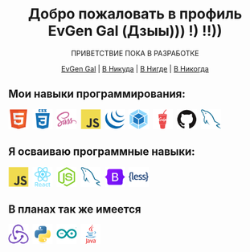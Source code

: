 <div align="center">
  <h1>Добро пожаловать в профиль EvGen Gal (Дзыы))) !) !!))</h1>
  <p>ПРИВЕТСТВИЕ ПОКА В РАЗРАБОТКЕ</p>
    <a href="#" target="_blank">EvGen Gal</a> | 
    <a href="#" target="_blank">В Никуда</a> | 
    <a href="#" target="_blank">В Нигде</a> | 
    <a href="#" target="_blank">В Никогда</a>
</div>
<!-- [![EvGen Gal][EvGen]][vk] | 
[![В Никуда][nowhereTo]][nwt] | 
[![В Нигде][nowhere]][nwe] | 
[![В Никогда][inNever]][inr] -->

<h2>Мои навыки программирования:</h2>
<div>
  <img src="https://github.com/devicons/devicon/blob/master/icons/html5/html5-original.svg" title="HTML5" alt="HTML" width="40" height="40" margin-left="5px"/>&nbsp;
  <img src="https://github.com/devicons/devicon/blob/master/icons/css3/css3-plain-wordmark.svg"  title="CSS3" alt="CSS" width="40" height="40" margin-left="5px"/>&nbsp;
  <img src="https://github.com/devicons/devicon/blob/master/icons/sass/sass-original.svg" title="SCSS" alt="SCSS" width="40" height="40" margin-left="5px"/>&nbsp;
  <img src="https://github.com/devicons/devicon/blob/master/icons/javascript/javascript-original.svg" title="JS" alt="JS" width="40" height="40" margin-left="5px"/>&nbsp;
  <img src="https://github.com/devicons/devicon/blob/master/icons/jquery/jquery-original.svg" title="jQuery" alt="jQuery" width="40" height="40" margin-left="5px"/>&nbsp;
  <img src="https://github.com/devicons/devicon/blob/master/icons/webpack/webpack-original.svg" title="WebPack" alt="WebPack" width="40" height="40" margin-left="5px"/>&nbsp;
  <img src="https://github.com/devicons/devicon/blob/master/icons/gulp/gulp-plain.svg" title="Gulp" alt="Gulp" width="40" height="40" margin-left="5px"/>&nbsp;
  <img src="https://github.com/devicons/devicon/blob/master/icons/github/github-original.svg" title="Github" alt="Github" width="40" height="40" margin-left="5px"/>&nbsp;
  <img src="https://github.com/devicons/devicon/blob/master/icons/mysql/mysql-original.svg" title="MySQL" alt="MySQL" width="40" height="40" margin-left="5px"/>&nbsp;
<div/>

<h2>Я осваиваю программные навыки:</h2>
<div>
  <img src="https://github.com/devicons/devicon/blob/master/icons/javascript/javascript-original.svg" title="JS" alt="JS" width="40" height="40" margin-left="5px"/>&nbsp;
  <img src="https://github.com/devicons/devicon/blob/master/icons/react/react-original-wordmark.svg" title="React" alt="React" width="40" height="40" margin-left="5px"/>&nbsp;
  <img src="https://github.com/devicons/devicon/blob/master/icons/nodejs/nodejs-original.svg" title="NodeJS" alt="NodeJS" width="40" height="40" margin-left="5px"/>&nbsp;
  <img src="https://github.com/devicons/devicon/blob/master/icons/mysql/mysql-original.svg" title="MySQL"  alt="MySQL" width="40" height="40" margin-left="5px"/>&nbsp;
  <img src="https://github.com/devicons/devicon/blob/master/icons/bootstrap/bootstrap-original.svg" title="Bootstrap" alt="Bootstrap" width="40" height="40" margin-left="5px"/>&nbsp;
  <img src="https://github.com/devicons/devicon/blob/master/icons/less/less-plain-wordmark.svg" title="LESS" alt="LESS" width="40" height="40" margin-left="5px"/>&nbsp;
<div/>
  
<h2>В планах так же имеется</h2>
<div>
  <img src="https://github.com/devicons/devicon/blob/master/icons/redux/redux-original.svg" title="Redux" alt="Redux " width="40" height="40" margin-left="5px"/>&nbsp;
  <img src="https://github.com/devicons/devicon/blob/master/icons/python/python-original.svg" title="Python" alt="Python " width="40" height="40" margin-left="5px"/>&nbsp;
  <img src="https://github.com/devicons/devicon/blob/master/icons/arduino/arduino-original.svg" title="Git" **alt="Git" width="40" height="40" margin-left="5px"/>&nbsp;
  <img src="https://github.com/devicons/devicon/blob/master/icons/java/java-original-wordmark.svg" title="Java" alt="Java" width="40" height="40" margin-left="5px"/>&nbsp;
<div/>
<!--
**EvgenGal1/EvgenGal1** is a ✨ _special_ ✨ repository because its `README.md` (this file) appears on your GitHub profile.

Here are some ideas to get you started:

- 🔭 I’m currently working on ...
- 🌱 I’m currently learning ...
- 👯 I’m looking to collaborate on ...
- 🤔 I’m looking for help with ...
- 💬 Ask me about ...
- 📫 How to reach me: ...
- 😄 Pronouns: ...
- ⚡ Fun fact: ...
-->
